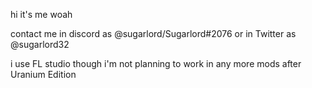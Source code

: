 hi it's me woah

contact me in discord as @sugarlord/Sugarlord#2076 or in Twitter as @sugarlord32

i use FL studio though i'm not planning to work in any more mods after Uranium Edition
